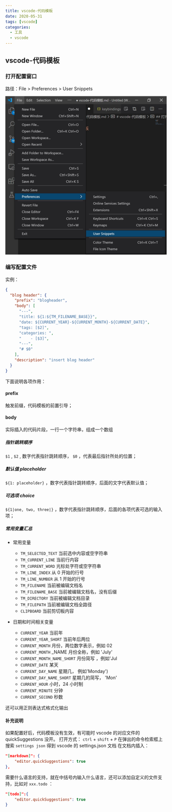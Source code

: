 ```yaml
---
title: vscode-代码模板
date: 2020-05-31
tags: [vscode]
categories:
  - 工具
  - vscode
---
```


## vscode-代码模板

### 打开配置窗口

路径：File > Preferences > User Snippets

![picture 28](../../../assets/%E5%B7%A5%E5%85%B7/vscode/vscode-%E4%BB%A3%E7%A0%81%E6%A8%A1%E6%9D%BF/eaa49c4b6792cb5091227b561aea6f77d0a2c20fa4333aa89b1552db49e0ddf6.png)

### 编写配置文件

实例：

```json
{
  "blog header": {
    "prefix": "blogheader",
    "body": [
      "---",
      "title: ${1:${TM_FILENAME_BASE}}",
      "date: ${CURRENT_YEAR}-${CURRENT_MONTH}-${CURRENT_DATE}",
      "tags: [$2]",
      "categories: ",
      "    - [$3]",
      "---",
      "# $0"
    ],
    "description": "insert blog header"
  }
}
```

下面说明各项作用：

#### prefix

触发前缀，代码模板的前置引导；

#### body

实际插入的代码片段，一行一个字符串，组成一个数组

##### 指针跳转顺序

`$1` , `$2` , 数字代表指针跳转顺序， `$0` ，代表最后指针所处的位置；

##### 默认值 placeholder

`${1: placeholder}` ，数字代表指针跳转顺序，后面的文字代表默认值；

##### 可选项 choice

`${1|one, two, three|}` ，数字代表指针跳转顺序，后面的各项代表可选的输入项；

##### 常用变量汇总

- 常用变量

  - `TM_SELECTED_TEXT` 当前选中内容或空字符串
  - `TM_CURRENT_LINE` 当前行内容
  - `TM_CURRENT_WORD` 光标处字符或空字符串
  - `TM_LINE_INDEX` 从 0 开始的行号
  - `TM_LINE_NUMBER` 从 1 开始的行号
  - `TM_FILENAME` 当前被编辑文档名
  - `TM_FILENAME_BASE` 当前被编辑文档名，没有后缀
  - `TM_DIRECTORY` 当前被编辑文档目录
  - `TM_FILEPATH` 当前被编辑文档全路径
  - `CLIPBOARD` 当前剪切板内容

- 日期和时间相关变量

  - `CURRENT_YEAR` 当前年
  - `CURRENT_YEAR_SHORT` 当前年后两位
  - `CURRENT_MONTH` 月份，两位数字表示，例如 02
  - `CURRENT_MONTH` \_NAME 月份全称，例如 'July'
  - `CURRENT_MONTH_NAME_SHORT` 月份简写 ，例如'Jul
  - `CURRENT_DATE` 某天
  - `CURRENT_DAY_NAME` 星期几， 例如'Monday')
  - `CURRENT_DAY_NAME_SHORT` 星期几的简写， 'Mon'
  - `CURRENT_HOUR` 小时，24 小时制
  - `CURRENT_MINUTE` 分钟
  - `CURRENT_SECOND` 秒数

还可以用正则表达式格式化输出

#### 补充说明

如果配置好后，代码模板没有生效，有可能时 vscode 的对应文件的 quickSuggestions 没开。
打开方式： `ctrl` + `shift` + `P` 在弹出的命令检索框上搜索 `settings json` 得到 vscode 的 settings.json 文档
在文档内插入：

```json
"[markdown]": {
    "editor.quickSuggestions": true
},
```

需要什么语言的支持，就在中括号内输入什么语言，还可以添加自定义的文件支持，比如对 `xxx.todo` ：

```json
"[todo]":{
    "editor.quickSuggestions": true
}
```
